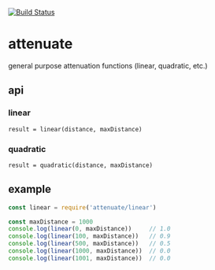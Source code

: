 [![Build Status](https://travis-ci.org/mreinstein/attenuate.svg?branch=master)](https://travis-ci.org/mreinstein/attenuate)

# attenuate
general purpose attenuation functions (linear, quadratic, etc.)

## api

### linear
`result = linear(distance, maxDistance)`

### quadratic
`result = quadratic(distance, maxDistance)`


## example

```javascript
const linear = require('attenuate/linear')

const maxDistance = 1000
console.log(linear(0, maxDistance))     // 1.0
console.log(linear(100, maxDistance))   // 0.9
console.log(linear(500, maxDistance))   // 0.5
console.log(linear(1000, maxDistance))  // 0.0
console.log(linear(1001, maxDistance))  // 0.0
```
